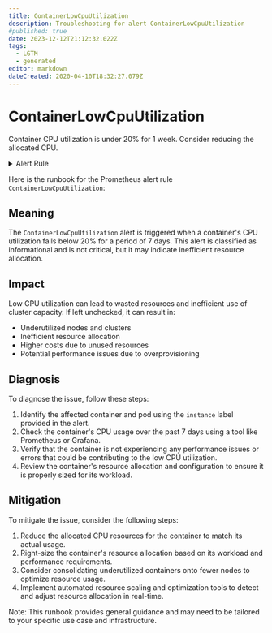 ```yaml
---
title: ContainerLowCpuUtilization
description: Troubleshooting for alert ContainerLowCpuUtilization
#published: true
date: 2023-12-12T21:12:32.022Z
tags: 
  - LGTM
  - generated
editor: markdown
dateCreated: 2020-04-10T18:32:27.079Z
---
```


# ContainerLowCpuUtilization

Container CPU utilization is under 20% for 1 week. Consider reducing the allocated CPU.

<details>
  <summary>Alert Rule</summary>

{{% rule "docker-containers/google-cadvisor.yml" "ContainerLowCpuUtilization" %}}

{{% comment %}}

```yaml
alert: ContainerLowCpuUtilization
expr: (sum(rate(container_cpu_usage_seconds_total{container!=""}[5m])) by (pod, container) / sum(container_spec_cpu_quota{container!=""}/container_spec_cpu_period{container!=""}) by (pod, container) * 100) < 20
for: 7d
labels:
    severity: info
annotations:
    summary: Container Low CPU utilization (instance {{ $labels.instance }})
    description: |-
        Container CPU utilization is under 20% for 1 week. Consider reducing the allocated CPU.
          VALUE = {{ $value }}
          LABELS = {{ $labels }}
    runbook: https://github.com/srerun/prometheus-alerts/blob/main/content/runbooks/google-cadvisor/ContainerLowCpuUtilization.md

```

{{% /comment %}}

</details>


Here is the runbook for the Prometheus alert rule `ContainerLowCpuUtilization`:

## Meaning

The `ContainerLowCpuUtilization` alert is triggered when a container's CPU utilization falls below 20% for a period of 7 days. This alert is classified as informational and is not critical, but it may indicate inefficient resource allocation.

## Impact

Low CPU utilization can lead to wasted resources and inefficient use of cluster capacity. If left unchecked, it can result in:

* Underutilized nodes and clusters
* Inefficient resource allocation
* Higher costs due to unused resources
* Potential performance issues due to overprovisioning

## Diagnosis

To diagnose the issue, follow these steps:

1. Identify the affected container and pod using the `instance` label provided in the alert.
2. Check the container's CPU usage over the past 7 days using a tool like Prometheus or Grafana.
3. Verify that the container is not experiencing any performance issues or errors that could be contributing to the low CPU utilization.
4. Review the container's resource allocation and configuration to ensure it is properly sized for its workload.

## Mitigation

To mitigate the issue, consider the following steps:

1. Reduce the allocated CPU resources for the container to match its actual usage.
2. Right-size the container's resource allocation based on its workload and performance requirements.
3. Consider consolidating underutilized containers onto fewer nodes to optimize resource usage.
4. Implement automated resource scaling and optimization tools to detect and adjust resource allocation in real-time.

Note: This runbook provides general guidance and may need to be tailored to your specific use case and infrastructure.